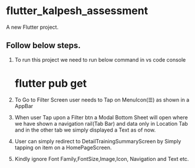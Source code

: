 # flutter_kalpesh_assessment

A new Flutter project.

## Follow below steps.

1. To run this project we need to run below command in vs code console
   # flutter pub get
2. To Go to Filter Screen user needs to Tap on MenuIcon(☰) as shown in a AppBar
3. When user Tap upon a Filter btn a Modal Bottom Sheet will open where we have shown a navigation rail(Tab Bar) and data only in Location Tab and in the other tab we simply displayed a Text as of now.
4. User can simply redirect to DetailTrainingSummaryScreen by Simply tapping on item on a HomePageScreen.

5. Kindly ignore Font Family,FontSize,Image,Icon, Navigation and Text etc.
